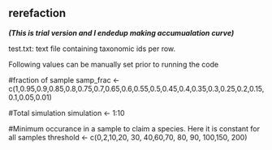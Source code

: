 ## rerefaction

***(This is trial version and I endedup making accumualation curve)***

test.txt: text file containing taxonomic ids per row.

Following values can be manually set prior to running the code

#fraction of sample
samp_frac <- c(1,0.95,0.9,0.85,0.8,0.75,0.7,0.65,0.6,0.55,0.5,0.45,0.4,0.35,0.3,0.25,0.2,0.15,0.1,0.05,0.01)

#Total simulation
simulation <- 1:10

#Minimum occurance in a sample to claim a species. Here it is constant for all samples
threshold <- c(0,2,10,20, 30, 40,60,70, 80, 90, 100,150, 200)

